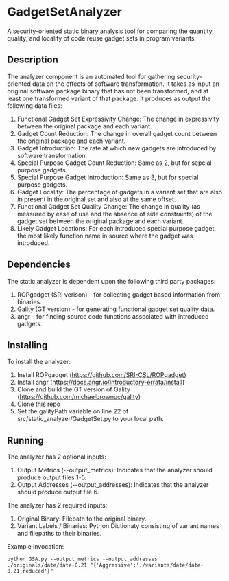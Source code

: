 # GadgetSetAnalyzer
A security-oriented static binary analysis tool for comparing the quantity, quality, and locality of code reuse gadget sets in program variants.  

## Description
The analyzer component is an automated tool for gathering security-oriented data on the effects of software transformation. It takes as input an original software package binary that has not been transformed, and at least one transformed variant of that package. It produces as output the following data files:

 1. Functional Gadget Set Expressivity Change: The change in expressivity between the original package and each variant.
 2. Gadget Count Reduction: The change in overall gadget count between the original package and each variant.
 3. Gadget Introduction: The rate at which new gadgets are introduced by software transformation.
 4. Special Purpose Gadget Count Reduction: Same as 2, but for sepcial purpose gadgets.
 5. Special Purpose Gadget Introduction: Same as 3, but for special purpose gadgets.
 6. Gadget Locality: The percentage of gadgets in a variant set that are also in present in the original set and also at the same offset.
 7. Functional Gadget Set Quality Change: The change in quality (as measured by ease of use and the absence of side constraints) of the gadget set between the original package and each variant.
 8. Likely Gadget Locations: For each introduced special purpose gadget, the most likely function name in source where the gadget was introduced.

## Dependencies
The static analyzer is dependent upon the following third party packages:

 1. ROPgadget (SRI verison) - for collecting gadget based information from binaries.
 2. Gality (GT version) - for generating functional gadget set quality data.
 3. angr - for finding source code functions associated with introduced gadgets.

## Installing
To install the analyzer:

 1. Install ROPgadget (https://github.com/SRI-CSL/ROPgadget)
 2. Install angr (https://docs.angr.io/introductory-errata/install)
 3. Clone and build the GT version of Gality (https://github.com/michaelbrownuc/gality)
 4. Clone this repo
 5. Set the galityPath variable on line 22 of src/static_analyzer/GadgetSet.py to your local path.


## Running
The analyzer has 2 optional inputs:

 1. Output Metrics (--output_metrics): Indicates that the analyzer should produce output files 1-5.
 2. Output Addresses (--output_addresses): Indicates that the analyzer should produce output file 6.

The analyzer has 2 required inputs:

 1. Original Binary: Filepath to the original binary.
 2. Variant Labels / Binaries: Python Dictionaty consisting of variant names and filepaths to their binaries.

Example invocation:
```
python GSA.py --output_metrics --output_addresses ./originals/date/date-8.21 "{'Aggressive':'./variants/date/date-8.21.reduced'}"
```
